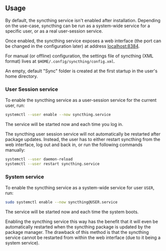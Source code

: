 ## Usage

By default, the syncthing service isn't enabled after installation. Depending on
the use-case, syncthing can be run as a system-wide service for a specific user,
or as a real user-session service.

Once enabled, the syncthing service exposes a web interface (the port can be
changed in the configuration later) at address [localhost:8384](http://localhost:8384).

For manual (or offline) configuration, the settings file of syncthing (XML
format) lives at `$HOME/.config/syncthing/config.xml`.

An empty, default "Sync" folder is created at the first startup in the user's
home directory.


### User Session service

To enable the syncthing service as a user-session service for the current user,
run:

```sh
systemctl --user enable --now syncthing.service
```

The service will be started now and each time you log in.

The syncthing user session service will not automatically be restarted after
package updates. Instead, the user has to either restart syncthing from the web
interface, log out and back in, or run the following commands manually:

```sh
systemctl --user daemon-reload
systemctl --user restart syncthing.service
```

### System service

To enable the syncthing service as a system-wide service for user `USER`,
run:

```sh
sudo systemctl enable --now syncthing@USER.service
```

The service will be started now and each time the system boots.

Enabling the syncthing service this way has the benefit that it will even be
automatically restarted when the syncthing package is updated by the package
manager. The drawback of this method is that the syncthing service cannot be
restarted from within the web interface (due to it being a system service).

